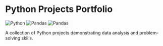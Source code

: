 # Python Projects Portfolio

![Python](https://img.shields.io/badge/Python-blue)
![Pandas](https://img.shields.io/badge/Pandas-orange)
![Pandas](https://img.shields.io/badge/NumPy-green)

A collection of Python projects demonstrating data analysis and problem-solving skills.
